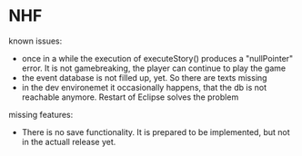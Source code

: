 # NHF

known issues:
- once in a while the execution of executeStory() produces a "nullPointer" error. It is not gamebreaking, the player can continue to play the game
- the event database is not filled up, yet. So there are texts missing
- in the dev environemet it occasionally happens, that the db is not reachable anymore. Restart of Eclipse solves the problem

missing features:
- There is no save functionality. It is prepared to be implemented, but not in the actuall release yet.
